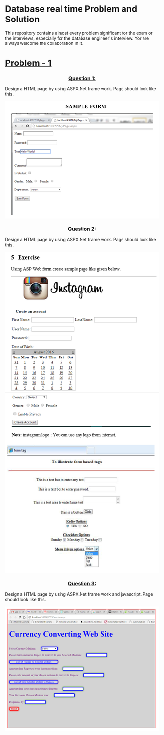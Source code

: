 # Database real time Problem and Solution
 This repository contains almost every problem significant for the exam or the interviews, especially for the database engineer's interview. Yor are always welcome the collaboration in it.


<a href="./Lab1"><h1>Problem - 1</h1></a>

<a href="./Lab1/solution/Q1.aspx"><h3 align="center" >Question 1:  </h3></a>
Design a HTML page by using ASPX.Net frame work. Page should look like this.
<div align="center">
<img align="center" src="/Lab1/images/1.png"/>
</div>

<a href="./Lab1/solution/Q2.aspx"><h3 align="center" >Question 2:  </h3></a>
Design a HTML page by using ASPX.Net frame work. Page should look like this.

<div align="center">
<img align="center" src="/Lab1/images/2.png"/>
<img align="center" src="/Lab1/images/2.1.png"/>
<img align="center" src="/Lab1/images/2.2.png"/>
</div>


<a href="./Lab1/solution/Q3"><h3 align="center" >Question 3:  </h3></a>
Design a HTML page by using ASPX.Net frame work and javascript. Page should look like this.

<div align="center">
<img align="center" src="/Lab1/images/3.png"/>
</div>
